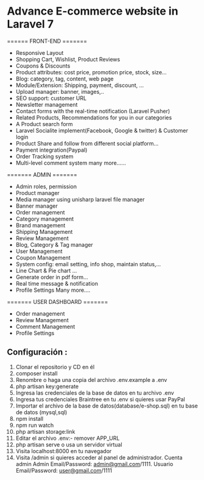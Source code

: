 # Advance E-commerce website in  Laravel 7


====== FRONT-END =======

- Responsive Layout
- Shopping Cart, Wishlist, Product Reviews
- Coupons & Discounts
- Product attributes: cost price, promotion price, stock, size...
- Blog: category, tag, content, web page 
- Module/Extension: Shipping, payment, discount, ...
- Upload manager: banner, images,..
- SEO support: customer URL
- Newsletter management
- Contact forms with the real-time notification (Laravel Pusher)
- Related Products, Recommendations for you in our categories
- A Product search form
- Laravel Socialite implement(Facebook, Google & twitter) & Customer login
- Product Share and follow from different social platform...
- Payment integration(Paypal)
- Order Tracking system
- Multi-level comment system
many more......

======= ADMIN =======

- Admin roles, permission
- Product manager
- Media manager using unisharp laravel file manager
- Banner manager
- Order management
- Category management
- Brand management
- Shipping Management
- Review Management
- Blog, Category & Tag manager
- User Management
- Coupon Management
- System config: email setting, info shop, maintain status,...
- Line Chart & Pie chart ...
- Generate order in pdf form...
- Real time message & notification
- Profile Settings
Many more....


======= USER DASHBOARD =======


- Order management
- Review Management
- Comment Management
- Profile Settings




## Configuración :

1. Clonar el repositorio y CD en él
2. composer install
3. Renombre o haga una copia del archivo .env.example a .env
4. php artisan key:generate
5. Ingresa las credenciales de la base de datos en tu archivo .env
6. Ingresa tus credenciales Braintree en tu .env si quieres usar PayPal
7. Importar el archivo de la base de datos(database/e-shop.sql) en tu base de datos (mysql,sql)
8. npm install
9. npm run watch
10. php artisan storage:link
11. Editar el archivo .env:- remover APP_URL
10. php artisan serve o usa un servidor virtual
11. Visita localhost:8000 en tu navegador
12. Visita /admin si quieres acceder al panel de administrador. Cuenta admin Admin Email/Password: admin@gmail.com/1111. Usuario Email/Password: user@gmail.com/1111



